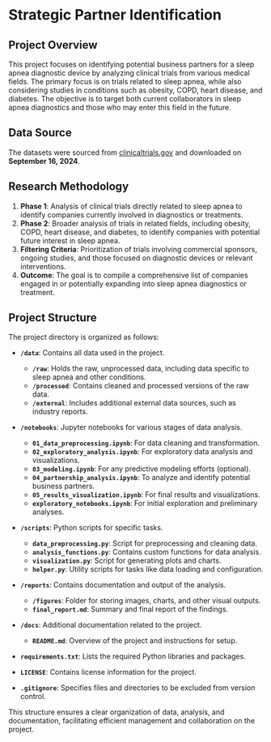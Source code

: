 # Strategic Partner Identification

## Project Overview

This project focuses on identifying potential business partners for a sleep apnea diagnostic device by analyzing clinical trials from various medical fields. The primary focus is on trials related to sleep apnea, while also considering studies in conditions such as obesity, COPD, heart disease, and diabetes. The objective is to target both current collaborators in sleep apnea diagnostics and those who may enter this field in the future.

## Data Source

The datasets were sourced from [clinicaltrials.gov](https://clinicaltrials.gov) and downloaded on **September 16, 2024**.

## Research Methodology

1. **Phase 1**: Analysis of clinical trials directly related to sleep apnea to identify companies currently involved in diagnostics or treatments.
2. **Phase 2**: Broader analysis of trials in related fields, including obesity, COPD, heart disease, and diabetes, to identify companies with potential future interest in sleep apnea.
3. **Filtering Criteria**: Prioritization of trials involving commercial sponsors, ongoing studies, and those focused on diagnostic devices or relevant interventions.
4. **Outcome**: The goal is to compile a comprehensive list of companies engaged in or potentially expanding into sleep apnea diagnostics or treatment.

## Project Structure

The project directory is organized as follows:

- **`/data`**: Contains all data used in the project.
  - **`/raw`**: Holds the raw, unprocessed data, including data specific to sleep apnea and other conditions.
  - **`/processed`**: Contains cleaned and processed versions of the raw data.
  - **`/external`**: Includes additional external data sources, such as industry reports.

- **`/notebooks`**: Jupyter notebooks for various stages of data analysis.
  - **`01_data_preprocessing.ipynb`**: For data cleaning and transformation.
  - **`02_exploratory_analysis.ipynb`**: For exploratory data analysis and visualizations.
  - **`03_modeling.ipynb`**: For any predictive modeling efforts (optional).
  - **`04_partnership_analysis.ipynb`**: To analyze and identify potential business partners.
  - **`05_results_visualization.ipynb`**: For final results and visualizations.
  - **`exploratory_notebooks.ipynb`**: For initial exploration and preliminary analyses.

- **`/scripts`**: Python scripts for specific tasks.
  - **`data_preprocessing.py`**: Script for preprocessing and cleaning data.
  - **`analysis_functions.py`**: Contains custom functions for data analysis.
  - **`visualization.py`**: Script for generating plots and charts.
  - **`helper.py`**: Utility scripts for tasks like data loading and configuration.

- **`/reports`**: Contains documentation and output of the analysis.
  - **`/figures`**: Folder for storing images, charts, and other visual outputs.
  - **`final_report.md`**: Summary and final report of the findings.

- **`/docs`**: Additional documentation related to the project.
  - **`README.md`**: Overview of the project and instructions for setup.

- **`requirements.txt`**: Lists the required Python libraries and packages.

- **`LICENSE`**: Contains license information for the project.

- **`.gitignore`**: Specifies files and directories to be excluded from version control.

This structure ensures a clear organization of data, analysis, and documentation, facilitating efficient management and collaboration on the project.
